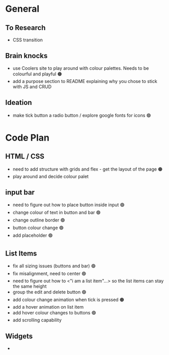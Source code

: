 # General

## To Research

- CSS transition

## Brain knocks
- use Coolers site to play around with colour palettes. Needs to be colourful and playful 🟠
- add a purpose section to README explaining why you chose to stick with JS and CRUD

## Ideation
- make tick button a radio button / explore google fonts for icons 🟢

# Code Plan

## HTML / CSS
- need to add structure with grids and flex - get the layout of the page 🟠
- play around and decide colour palet 

## input bar

- need to figure out how to place button inside input 🟢
- change colour of text in button and bar 🟢
- change outline border 🟢
- button colour change 🟢
- add placeholder 🟢

## List Items

- fix all sizing issues (buttons and bar) 🟢
- fix misalignment, need to center 🟢
- need to figure out how to <"i am a list item"...> so the list items can stay the same height
- group the edit and delete button 🟢
- add colour change animation when tick is pressed 🟠
- add a hover animation on list item
- add hover colour changes to buttons 🟢
- add scrolling capability

## Widgets

- 
